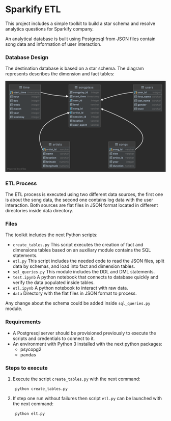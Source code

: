 # Sparkify ETL

This project includes a simple toolkit to build a star schema and resolve analytics questions
for Sparkify company.

An analytical database is built using Postgresql from JSON files contain song data and information of user interaction.


### Database Design

The destination database is based on a star schema. The diagram represents describes the dimension and fact tables:


![image info](./sparkify_erd.png)


### ETL Process

The ETL process is executed using two different data sources, the first one is about the song data, the second one contains
log data with the user interaction. Both sources are flat files in JSON format located in different directories inside
data directory.

### Files

The toolkit includes the next Python scripts:

* `create_tables.py` This script executes the creation of fact and dimensions tables based on an 
  auxiliary module contains the SQL statements.
* `etl.py` This script includes the needed code to read the JSON files, split data by schemas, and load into fact and dimension tables.
* `sql_queries.py` This module includes the DDL and DML statements.
* `test.ipynb` A python notebook that connects to database quickly and verify the data populated inside tables.
* `etl.ipynb` A python notebook to interact with raw data.
* `data` Directory with the flat files in JSON format to process.
  
Any change about the schema could be added inside `sql_queries.py` module. 

### Requirements
* A Postgresql server should be provisioned previously to execute the scripts and credentials to connect to it.
* An environment with Python 3 installed with the next python packages:
    * psycopg2 
    * pandas
    

### Steps to execute

1. Execute the script `create_tables.py` with the next command:
   
        python create_tables.py

2. If step one run without failures then script `etl.py` can be launched with the next command:
   
        python elt.py
